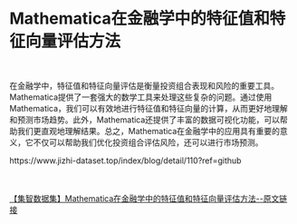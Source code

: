 <h1>Mathematica在金融学中的特征值和特征向量评估方法</h1><br /><p>在金融学中，特征值和特征向量评估是衡量投资组合表现和风险的重要工具。Mathematica提供了一套强大的数学工具来处理这些复杂的问题。通过使用Mathematica，我们可以有效地进行特征值和特征向量的计算，从而更好地理解和预测市场趋势。此外，Mathematica还提供了丰富的数据可视化功能，可以帮助我们更直观地理解结果。总之，Mathematica在金融学中的应用具有重要的意义，它不仅可以帮助我们优化投资组合评估风险，还可以进行市场预测。</p><p>https://www.jizhi-dataset.top/index/blog/detail/110?ref=github</p><br /><br /><a href="https://www.jizhi-dataset.top/index/blog/detail/110?ref=github" target="_blank">【集智数据集】Mathematica在金融学中的特征值和特征向量评估方法--原文链接</a>